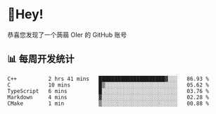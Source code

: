 # 👋Hey!
恭喜您发现了一个蒟蒻 OIer 的 GitHub 账号

## 📊 每周开发统计
<!--START_SECTION:waka-->
```text
C++          2 hrs 41 mins   █████████████████████▓░░░   86.93 % 
C            10 mins         █▒░░░░░░░░░░░░░░░░░░░░░░░   05.62 % 
TypeScript   6 mins          █░░░░░░░░░░░░░░░░░░░░░░░░   03.76 % 
Markdown     4 mins          ▓░░░░░░░░░░░░░░░░░░░░░░░░   02.28 % 
CMake        1 min           ▒░░░░░░░░░░░░░░░░░░░░░░░░   00.88 % 
```
<!--END_SECTION:waka-->
